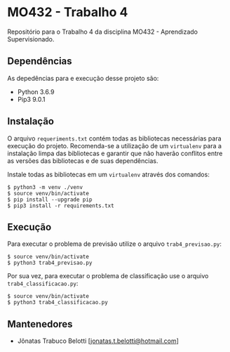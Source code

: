 # MO432 - Trabalho 4
Repositório para o Trabalho 4 da disciplina MO432 - Aprendizado Supervisionado.


## Dependências
As depedências para e execução desse projeto são:
- Python 3.6.9
- Pip3 9.0.1


## Instalação
O arquivo ``requeriments.txt`` contém todas as bibliotecas necessárias para execução do projeto. Recomenda-se a utilização de um ``virtualenv`` para a instalação limpa das bibliotecas e garantir que não haverão conflitos entre as versões das bibliotecas e de suas dependências.

Instale todas as bibliotecas em um ``virtualenv`` através dos comandos:


```linux
$ python3 -m venv ./venv
$ source venv/bin/activate
$ pip install --upgrade pip
$ pip3 install -r requirements.txt
```


## Execução
Para executar o problema de previsão utilize o arquivo ``trab4_previsao.py``:

```linux
$ source venv/bin/activate
$ python3 trab4_previsao.py
```

Por sua vez, para executar o problema de classificação use o arquivo ``trab4_classificacao.py``:

```linux
$ source venv/bin/activate
$ python3 trab4_classificacao.py
```



## Mantenedores
- Jônatas Trabuco Belotti [jonatas.t.belotti@hotmail.com]
